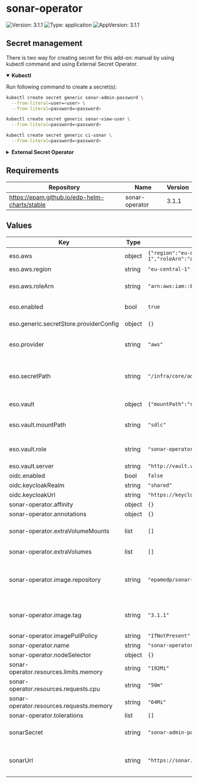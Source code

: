 # sonar-operator

![Version: 3.1.1](https://img.shields.io/badge/Version-3.1.1-informational?style=flat-square) ![Type: application](https://img.shields.io/badge/Type-application-informational?style=flat-square) ![AppVersion: 3.1.1](https://img.shields.io/badge/AppVersion-3.1.1-informational?style=flat-square)

## Secret management

There is two way for creating secret for this add-on: manual by using kubectl command and using External Secret Operator.

<details open>
<summary><b>Kubectl</b></summary>

Run following command to create a secret(s):

```bash
kubectl create secret generic sonar-admin-password \
  --from-literal=user=<user> \
  --from-literal=password=<password>
```

```bash
kubectl create secret generic sonar-view-user \
  --from-literal=password=<password>
```

```bash
kubectl create secret generic ci-sonar \
  --from-literal=password=<password>
```

</details>

<details>
<summary><b>External Secret Operator</b></summary>

Update [values.yaml](values.yaml) to enable ESO:

```yaml
eso:
  # -- Install components of the ESO.
  enabled: true
```

AWS Parameter Store structure:

```json
{
  "sonarqube": {
    "user": "<clientSecret>",
    "password": "<password>"
  },
  "sonar-view-user": {
    "password": "<password>"
  },
  "sonarqube-ci-user": {
    "password": "<password>"
  }
}
```

</details>

## Requirements

| Repository | Name | Version |
|------------|------|---------|
| https://epam.github.io/edp-helm-charts/stable | sonar-operator | 3.1.1 |

## Values

| Key | Type | Default | Description |
|-----|------|---------|-------------|
| eso.aws | object | `{"region":"eu-central-1","roleArn":"arn:aws:iam::012345678910:role/AWSIRSA_Shared_ExternalSecretOperatorAccess"}` | AWS configuration (if provider is `aws`). |
| eso.aws.region | string | `"eu-central-1"` | AWS region. |
| eso.aws.roleArn | string | `"arn:aws:iam::012345678910:role/AWSIRSA_Shared_ExternalSecretOperatorAccess"` | AWS role ARN for the ExternalSecretOperator to assume. |
| eso.enabled | bool | `true` | Install components of the ESO. |
| eso.generic.secretStore.providerConfig | object | `{}` | Defines SecretStore provider configuration. |
| eso.provider | string | `"aws"` | Defines provider type. One of `aws`, `generic`, or `vault`. |
| eso.secretPath | string | `"/infra/core/addons/sonar-operator"` | Defines the path to the secret in the provider. If provider is `vault`, this is the path must be prefixed with `secret/`. |
| eso.vault | object | `{"mountPath":"sdlc","role":"sonar-operator","server":"http://vault.vault:8200"}` | Vault configuration (if provider is `vault`). |
| eso.vault.mountPath | string | `"sdlc"` | Mount path for the Kubernetes authentication method. |
| eso.vault.role | string | `"sonar-operator"` | Vault role for the Kubernetes authentication method. |
| eso.vault.server | string | `"http://vault.vault:8200"` | Vault server URL. |
| oidc.enabled | bool | `false` |  |
| oidc.keycloakRealm | string | `"shared"` |  |
| oidc.keycloakUrl | string | `"https://keycloak.example.com"` |  |
| sonar-operator.affinity | object | `{}` |  |
| sonar-operator.annotations | object | `{}` |  |
| sonar-operator.extraVolumeMounts | list | `[]` | Additional volumeMounts to be added to the container |
| sonar-operator.extraVolumes | list | `[]` | Additional volumes to be added to the pod |
| sonar-operator.image.repository | string | `"epamedp/sonar-operator"` | EDP sonar-operator Docker image name. The released image can be found on [Dockerhub](https://hub.docker.com/r/epamedp/sonar-operator) |
| sonar-operator.image.tag | string | `"3.1.1"` | EDP sonar-operator Docker image tag. The released image can be found on [Dockerhub](https://hub.docker.com/r/epamedp/sonar-operator/tags) |
| sonar-operator.imagePullPolicy | string | `"IfNotPresent"` |  |
| sonar-operator.name | string | `"sonar-operator"` | component name |
| sonar-operator.nodeSelector | object | `{}` |  |
| sonar-operator.resources.limits.memory | string | `"192Mi"` |  |
| sonar-operator.resources.requests.cpu | string | `"50m"` |  |
| sonar-operator.resources.requests.memory | string | `"64Mi"` |  |
| sonar-operator.tolerations | list | `[]` |  |
| sonarSecret | string | `"sonar-admin-password"` | This is credantials name with administator rights for sonar. |
| sonarUrl | string | `"https://sonar.example.com"` | URL and secret name which use sonar operator for configuring sonar |
